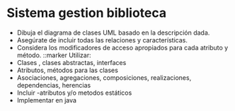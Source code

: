 # Sistema gestion biblioteca
- Dibuja el diagrama de clases UML basado en la descripción dada.
- Asegúrate de incluir todas las relaciones y características.
- Considera los modificadores de acceso apropiados para cada atributo y método.
::marker Utilizar:
- Clases , clases abstractas, interfaces
- Atributos,  métodos para las clases
- Asociaciones, agregaciones, composiciones, realizaciones, dependencias, herencias
- Incluir -atributos y/o metodos estáticos
- Implementar en java
